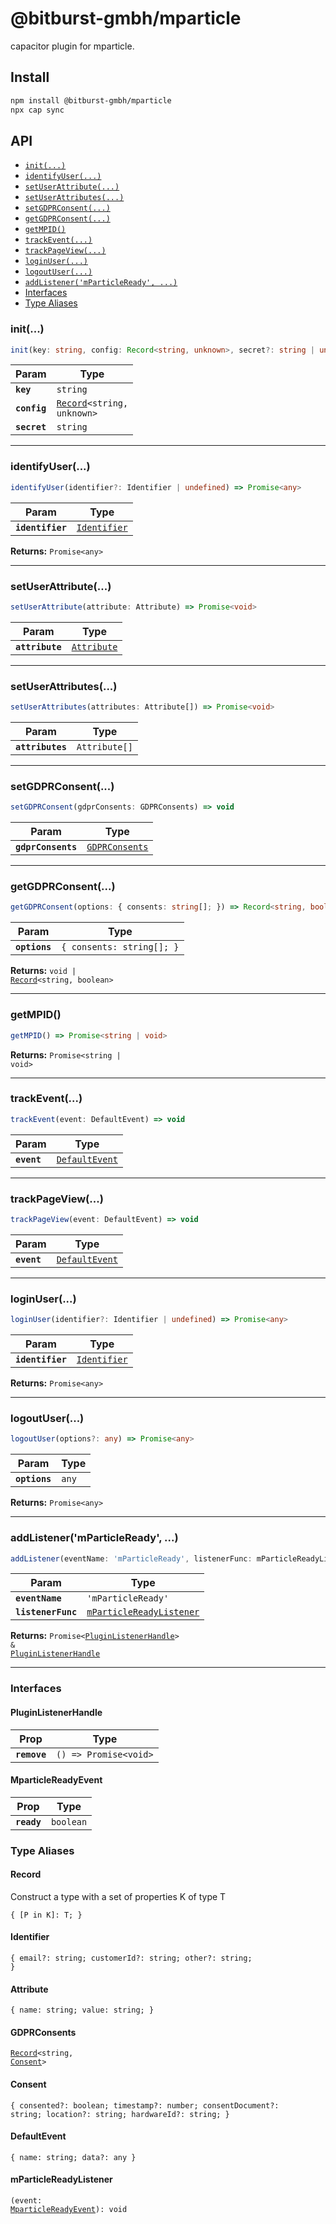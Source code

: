 # @bitburst-gmbh/mparticle

capacitor plugin for mparticle.

## Install

```bash
npm install @bitburst-gmbh/mparticle
npx cap sync
```

## API

<docgen-index>

* [`init(...)`](#init)
* [`identifyUser(...)`](#identifyuser)
* [`setUserAttribute(...)`](#setuserattribute)
* [`setUserAttributes(...)`](#setuserattributes)
* [`setGDPRConsent(...)`](#setgdprconsent)
* [`getGDPRConsent(...)`](#getgdprconsent)
* [`getMPID()`](#getmpid)
* [`trackEvent(...)`](#trackevent)
* [`trackPageView(...)`](#trackpageview)
* [`loginUser(...)`](#loginuser)
* [`logoutUser(...)`](#logoutuser)
* [`addListener('mParticleReady', ...)`](#addlistenermparticleready)
* [Interfaces](#interfaces)
* [Type Aliases](#type-aliases)

</docgen-index>

<docgen-api>
<!--Update the source file JSDoc comments and rerun docgen to update the docs below-->

### init(...)

```typescript
init(key: string, config: Record<string, unknown>, secret?: string | undefined) => Promise<void>
```

| Param        | Type                                                             |
| ------------ | ---------------------------------------------------------------- |
| **`key`**    | <code>string</code>                                              |
| **`config`** | <code><a href="#record">Record</a>&lt;string, unknown&gt;</code> |
| **`secret`** | <code>string</code>                                              |

--------------------


### identifyUser(...)

```typescript
identifyUser(identifier?: Identifier | undefined) => Promise<any>
```

| Param            | Type                                              |
| ---------------- | ------------------------------------------------- |
| **`identifier`** | <code><a href="#identifier">Identifier</a></code> |

**Returns:** <code>Promise&lt;any&gt;</code>

--------------------


### setUserAttribute(...)

```typescript
setUserAttribute(attribute: Attribute) => Promise<void>
```

| Param           | Type                                            |
| --------------- | ----------------------------------------------- |
| **`attribute`** | <code><a href="#attribute">Attribute</a></code> |

--------------------


### setUserAttributes(...)

```typescript
setUserAttributes(attributes: Attribute[]) => Promise<void>
```

| Param            | Type                     |
| ---------------- | ------------------------ |
| **`attributes`** | <code>Attribute[]</code> |

--------------------


### setGDPRConsent(...)

```typescript
setGDPRConsent(gdprConsents: GDPRConsents) => void
```

| Param              | Type                                                  |
| ------------------ | ----------------------------------------------------- |
| **`gdprConsents`** | <code><a href="#gdprconsents">GDPRConsents</a></code> |

--------------------


### getGDPRConsent(...)

```typescript
getGDPRConsent(options: { consents: string[]; }) => Record<string, boolean> | void
```

| Param         | Type                                 |
| ------------- | ------------------------------------ |
| **`options`** | <code>{ consents: string[]; }</code> |

**Returns:** <code>void | <a href="#record">Record</a>&lt;string, boolean&gt;</code>

--------------------


### getMPID()

```typescript
getMPID() => Promise<string | void>
```

**Returns:** <code>Promise&lt;string | void&gt;</code>

--------------------


### trackEvent(...)

```typescript
trackEvent(event: DefaultEvent) => void
```

| Param       | Type                                                  |
| ----------- | ----------------------------------------------------- |
| **`event`** | <code><a href="#defaultevent">DefaultEvent</a></code> |

--------------------


### trackPageView(...)

```typescript
trackPageView(event: DefaultEvent) => void
```

| Param       | Type                                                  |
| ----------- | ----------------------------------------------------- |
| **`event`** | <code><a href="#defaultevent">DefaultEvent</a></code> |

--------------------


### loginUser(...)

```typescript
loginUser(identifier?: Identifier | undefined) => Promise<any>
```

| Param            | Type                                              |
| ---------------- | ------------------------------------------------- |
| **`identifier`** | <code><a href="#identifier">Identifier</a></code> |

**Returns:** <code>Promise&lt;any&gt;</code>

--------------------


### logoutUser(...)

```typescript
logoutUser(options?: any) => Promise<any>
```

| Param         | Type             |
| ------------- | ---------------- |
| **`options`** | <code>any</code> |

**Returns:** <code>Promise&lt;any&gt;</code>

--------------------


### addListener('mParticleReady', ...)

```typescript
addListener(eventName: 'mParticleReady', listenerFunc: mParticleReadyListener) => Promise<PluginListenerHandle> & PluginListenerHandle
```

| Param              | Type                                                                      |
| ------------------ | ------------------------------------------------------------------------- |
| **`eventName`**    | <code>'mParticleReady'</code>                                             |
| **`listenerFunc`** | <code><a href="#mparticlereadylistener">mParticleReadyListener</a></code> |

**Returns:** <code>Promise&lt;<a href="#pluginlistenerhandle">PluginListenerHandle</a>&gt; & <a href="#pluginlistenerhandle">PluginListenerHandle</a></code>

--------------------


### Interfaces


#### PluginListenerHandle

| Prop         | Type                                      |
| ------------ | ----------------------------------------- |
| **`remove`** | <code>() =&gt; Promise&lt;void&gt;</code> |


#### MparticleReadyEvent

| Prop        | Type                 |
| ----------- | -------------------- |
| **`ready`** | <code>boolean</code> |


### Type Aliases


#### Record

Construct a type with a set of properties K of type T

<code>{ [P in K]: T; }</code>


#### Identifier

<code>{ email?: string; customerId?: string; other?: string; }</code>


#### Attribute

<code>{ name: string; value: string; }</code>


#### GDPRConsents

<code><a href="#record">Record</a>&lt;string, <a href="#consent">Consent</a>&gt;</code>


#### Consent

<code>{ consented?: boolean; timestamp?: number; consentDocument?: string; location?: string; hardwareId?: string; }</code>


#### DefaultEvent

<code>{ name: string; data?: any }</code>


#### mParticleReadyListener

<code>(event: <a href="#mparticlereadyevent">MparticleReadyEvent</a>): void</code>

</docgen-api>
